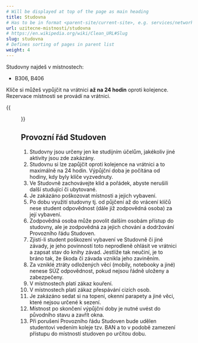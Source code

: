 ```yaml
---
# Will be displayed at top of the page as main heading
title: Studovna
# Has to be in format <parent-site/current-site>, e.g. services/network (notice missing slash at the beginning)
url: uzitecne-mistnosti/studovna
# https://en.wikipedia.org/wiki/Clean_URL#Slug
slug: studovna
# Defines sorting of pages in parent list
weight: 4
---
```


Studovny najdeš v místnostech:

- B306, B406

Klíče si můžeš vypůjčit na vrátnici **až na 24 hodin** oproti kolejence. Rezervace místnosti se provádí na vrátnici.

{{<figure src="images/useful-rooms/study-rooms/study_room.jpg" alt="Study room">}}

## Provozní řád Studoven

1. Studovny jsou určeny jen ke studijním účelům, jakékoliv jiné aktivity jsou zde zakázány.
2. Studovnu si lze zapůjčit oproti kolejence na vrátnici a to maximálně na 24 hodin. Výpůjční doba je počítána od hodiny, kdy byly klíče vyzvednuty.
3. Ve Studovně zachovávejte klid a pořádek, abyste nerušili další studující či ubytované.
4. Je zakázáno poškozovat místnosti a jejich vybavení.
5. Po dobu využití studovny tj. od půjčení až do vrácení klíčů nese student odpovědnost (dále již zodpovědná osoba) za její vybavení.
6. Zodpovědná osoba může povolit dalším osobám přístup do studovny, ale je zodpovědná za jejich chování a dodržování Provozního řádu Studoven.
7. Zjistí-li student poškození vybavení ve Studovně či jiné závady, je jeho povinností toto neprodleně ohlásit ve vrátnici a zapsat stav do knihy závad. Jestliže tak neučiní, je to bráno tak, že škoda či závada vznikla jeho zaviněním.
8. Za vzniklé ztráty odložených věcí (mobily, notebooky a jiné) nenese SÚZ odpovědnost, pokud nejsou řádně uloženy a zabezpečeny.
9. V místnostech platí zákaz kouření.
10. V místnostech platí zákaz přespávání cizích osob.
11. Je zakázáno sedat si na topení, okenní parapety a jiné věci, které nejsou určené k sezení.
12. Místnost po skončení výpůjční doby je nutné uvést do původního stavu a zavřít okna.
13. Při porušení Provozního řádu Studoven bude udělen studentovi vedením koleje tzv. BAN a to v podobě zamezení přístupu do místností studoven po určitou dobu.
